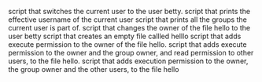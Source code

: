 script that switches the current user to the user betty.
script that prints the effective username of the current user
 script that prints all the groups the current user is part of.
 script that changes the owner of the file hello to the user betty
script that creates an empty file callled helllo
script that adds execute permission to the owner of the file hello.
script that adds execute permission to the owner and the group owner, and read permission to other users, to the file hello.
script that adds execution permission to the owner, the group owner and the other users, to the file hello

